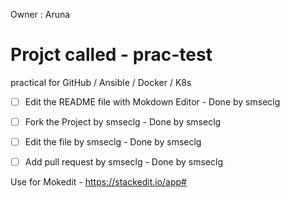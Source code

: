 Owner : Aruna
# Projct called - prac-test
practical for GitHub / Ansible / Docker / K8s
 - [ ] Edit the README file with Mokdown Editor - Done by smseclg
 - [ ] Fork the Project by smseclg - Done by smseclg
 - [ ] Edit the file by smseclg - Done by smseclg
 - [ ] Add pull request by smseclg - Done by smseclg


Use for Mokedit - https://stackedit.io/app#
